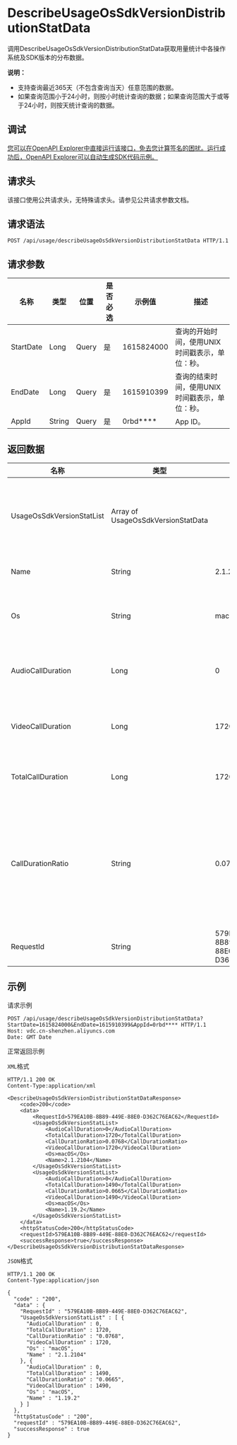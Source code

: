 # DescribeUsageOsSdkVersionDistributionStatData

调用DescribeUsageOsSdkVersionDistributionStatData获取用量统计中各操作系统及SDK版本的分布数据。

**说明：**

-   支持查询最近365天（不包含查询当天）任意范围的数据。
-   如果查询范围小于24小时，则按小时统计查询的数据；如果查询范围大于或等于24小时，则按天统计查询的数据。

## 调试

[您可以在OpenAPI Explorer中直接运行该接口，免去您计算签名的困扰。运行成功后，OpenAPI Explorer可以自动生成SDK代码示例。](https://api.aliyun.com/#product=vdc&api=DescribeUsageOsSdkVersionDistributionStatData&type=ROA&version=2020-12-14)

## 请求头

该接口使用公共请求头，无特殊请求头。请参见公共请求参数文档。

## 请求语法

```
POST /api/usage/describeUsageOsSdkVersionDistributionStatData HTTP/1.1
```

## 请求参数

|名称|类型|位置|是否必选|示例值|描述|
|--|--|--|----|---|--|
|StartDate|Long|Query|是|1615824000|查询的开始时间，使用UNIX时间戳表示，单位：秒。 |
|EndDate|Long|Query|是|1615910399|查询的结束时间，使用UNIX时间戳表示，单位：秒。 |
|AppId|String|Query|是|0rbd\*\*\*\*|App ID。 |

## 返回数据

|名称|类型|示例值|描述|
|--|--|---|--|
|UsageOsSdkVersionStatList|Array of UsageOsSdkVersionStatData| |用量统计中操作系统及SDK版本的数据列表。 |
|Name|String|2.1.2104|SDK版本名称。 |
|Os|String|macOS|操作系统，例如iOS、Android等。 |
|AudioCallDuration|Long|0|音频通话时长，单位：分钟。 |
|VideoCallDuration|Long|1720|视频通话时长，单位：分钟。 |
|TotalCallDuration|Long|1720|总通话时长，单位：分钟。 |
|CallDurationRatio|String|0.0768|通话时长占比，用四位小数表示，例如1.0000表示通话时长占比为100%。 |
|RequestId|String|579EA10B-8B89-449E-88E0-D362C76EAC62|请求ID。 |

## 示例

请求示例

```
POST /api/usage/describeUsageOsSdkVersionDistributionStatData?StartDate=1615824000&EndDate=1615910399&AppId=0rbd**** HTTP/1.1
Host: vdc.cn-shenzhen.aliyuncs.com 
Date: GMT Date
```

正常返回示例

`XML`格式

```
HTTP/1.1 200 OK
Content-Type:application/xml

<DescribeUsageOsSdkVersionDistributionStatDataResponse>
    <code>200</code>
    <data>
        <RequestId>579EA10B-8B89-449E-88E0-D362C76EAC62</RequestId>
        <UsageOsSdkVersionStatList>
            <AudioCallDuration>0</AudioCallDuration>
            <TotalCallDuration>1720</TotalCallDuration>
            <CallDurationRatio>0.0768</CallDurationRatio>
            <VideoCallDuration>1720</VideoCallDuration>
            <Os>macOS</Os>
            <Name>2.1.2104</Name>
        </UsageOsSdkVersionStatList>
        <UsageOsSdkVersionStatList>
            <AudioCallDuration>0</AudioCallDuration>
            <TotalCallDuration>1490</TotalCallDuration>
            <CallDurationRatio>0.0665</CallDurationRatio>
            <VideoCallDuration>1490</VideoCallDuration>
            <Os>macOS</Os>
            <Name>1.19.2</Name>
        </UsageOsSdkVersionStatList>
    </data>
    <httpStatusCode>200</httpStatusCode>
    <requestId>579EA10B-8B89-449E-88E0-D362C76EAC62</requestId>
    <successResponse>true</successResponse>
</DescribeUsageOsSdkVersionDistributionStatDataResponse>
```

`JSON`格式

```
HTTP/1.1 200 OK
Content-Type:application/json

{
  "code" : "200",
  "data" : {
    "RequestId" : "579EA10B-8B89-449E-88E0-D362C76EAC62",
    "UsageOsSdkVersionStatList" : [ {
      "AudioCallDuration" : 0,
      "TotalCallDuration" : 1720,
      "CallDurationRatio" : "0.0768",
      "VideoCallDuration" : 1720,
      "Os" : "macOS",
      "Name" : "2.1.2104"
    }, {
      "AudioCallDuration" : 0,
      "TotalCallDuration" : 1490,
      "CallDurationRatio" : "0.0665",
      "VideoCallDuration" : 1490,
      "Os" : "macOS",
      "Name" : "1.19.2"
    } ]
  },
  "httpStatusCode" : "200",
  "requestId" : "579EA10B-8B89-449E-88E0-D362C76EAC62",
  "successResponse" : true
}
```

